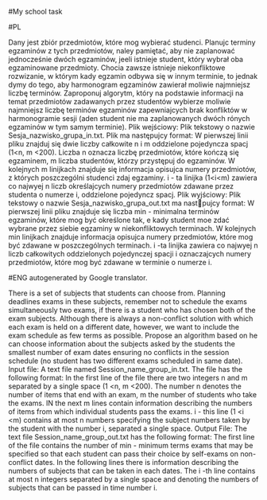 #My school task

#PL

Dany jest zbiór przedmiotów, które mog wybierać studenci. Planujc terminy
egzaminów z tych przedmiotów, naley pamiętać, aby nie zaplanować jednocześnie
dwóch egzaminów, jeeli istnieje student, który wybrał oba egzaminowane przedmioty.
Chocia zawsze istnieje niekonfliktowe rozwizanie, w którym kady egzamin odbywa
się w innym terminie, to jednak dymy do tego, aby harmonogram egzaminów zawierał
moliwie najmniejsz liczbę terminów. Zaproponuj algorytm, który na podstawie
informacji na temat przedmiotów zadawanych przez studentów wybierze moliwie
najmniejsz liczbę terminów egzaminów zapewniajcych brak konfliktów w
harmonogramie sesji (aden student nie ma zaplanowanych dwóch rónych egzaminów w
tym samym terminie).
Plik wejściowy: Plik tekstowy o nazwie Sesja_nazwisko_grupa_in.txt. Plik ma
następujcy format: W pierwszej linii pliku znajduj się dwie liczby całkowite n i m
oddzielone pojedyncza spacj (1<n, m <200). Liczba n oznacza liczbę przedmiotów, które
kończą się egzaminem, m liczba studentów, którzy przystępuj do egzaminów. W
kolejnych m linijkach znajduje się informacja opisujca numery przedmiotów, z których
poszczególni studenci zdaj egzaminy. i - ta linijka (1<i<m) zawiera co najwyej n liczb
określajcych numery przedmiotów zdawane przez studenta o numerze i, oddzielone
pojedyncz spacj.
Plik wyjściowy: Plik tekstowy o nazwie Sesja_nazwisko_grupa_out.txt ma nastpujcy
format: W pierwszej linii pliku znajduje się liczba min - minimalna terminów
egzaminów, które mog być określone tak, e kady student moe zdać wybrane przez
siebie egzaminy w niekonfliktowych terminach. W kolejnych min linijkach znajduje
informacja opisujca numery przedmiotów, które mog być zdawane w poszczególnych
terminach. i -ta linijka zawiera co najwyej n liczb całkowitych oddzielonych pojedynczej spacji i oznaczajcych numery przedmiotów, które mog być zdawane w terminie o
numerze i.
 
 
#ENG autogenerated by Google translator.

There is a set of subjects that students can choose from. Planning deadlines
exams in these subjects, remember not to schedule the exams simultaneously
two exams, if there is a student who has chosen both of the exam subjects.
Although there is always a non-conflict solution with which each exam is held
on a different date, however, we want to include the exam schedule
as few terms as possible. Propose an algorithm based on
he can choose information about the subjects asked by the students
the smallest number of exam dates ensuring no conflicts in
the session schedule (no student has two different exams scheduled in
same date).
Input file: A text file named Session_name_group_in.txt. The file has
the following format: In the first line of the file there are two integers n and m
separated by a single space (1 <n, m <200). The number n denotes the number of items that
end with an exam, m the number of students who take the exams. IN
the next m lines contain information describing the numbers of items from which
individual students pass the exams. i - this line (1 <i <m) contains at most n numbers
specifying the subject numbers taken by the student with the number i, separated
a single space.
Output File: The text file Session_name_group_out.txt has the following
format: The first line of the file contains the number of min - minimum terms
exams that may be specified so that each student can pass their choice by
self-exams on non-conflict dates. In the following lines there is
information describing the numbers of subjects that can be taken in each
dates. The i -th line contains at most n integers separated by a single space and denoting the numbers of subjects that can be passed in time
number i.
